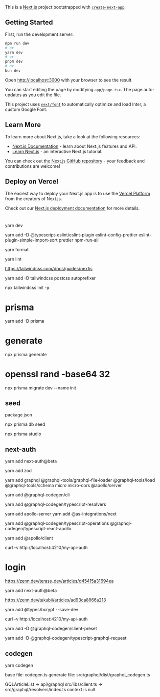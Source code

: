 This is a [Next.js](https://nextjs.org/) project bootstrapped with [`create-next-app`](https://github.com/vercel/next.js/tree/canary/packages/create-next-app).

## Getting Started

First, run the development server:

```bash
npm run dev
# or
yarn dev
# or
pnpm dev
# or
bun dev
```

Open [http://localhost:3000](http://localhost:3000) with your browser to see the result.

You can start editing the page by modifying `app/page.tsx`. The page auto-updates as you edit the file.

This project uses [`next/font`](https://nextjs.org/docs/basic-features/font-optimization) to automatically optimize and load Inter, a custom Google Font.

## Learn More

To learn more about Next.js, take a look at the following resources:

- [Next.js Documentation](https://nextjs.org/docs) - learn about Next.js features and API.
- [Learn Next.js](https://nextjs.org/learn) - an interactive Next.js tutorial.

You can check out [the Next.js GitHub repository](https://github.com/vercel/next.js/) - your feedback and contributions are welcome!

## Deploy on Vercel

The easiest way to deploy your Next.js app is to use the [Vercel Platform](https://vercel.com/new?utm_medium=default-template&filter=next.js&utm_source=create-next-app&utm_campaign=create-next-app-readme) from the creators of Next.js.

Check out our [Next.js deployment documentation](https://nextjs.org/docs/deployment) for more details.

#

yarn dev

yarn add -D @typescript-eslint/eslint-plugin eslint-config-prettier eslint-plugin-simple-import-sort prettier npm-run-all

yarn format

yarn lint

https://tailwindcss.com/docs/guides/nextjs

yarn add -D tailwindcss postcss autoprefixer

npx tailwindcss init -p

# prisma

yarn add -D prisma

# generate

npx prisma generate

# openssl rand -base64 32

npx prisma migrate dev --name init

## seed

package.json

npx prisma db seed

npx prisma studio

## next-auth

yarn add next-auth@beta

yarn add zod

yarn add graphql @graphql-tools/graphql-file-loader @graphql-tools/load @graphql-tools/schema micro micro-cors @apollo/server

yarn add @graphql-codegen/cli

yarn add @graphql-codegen/typescript-resolvers

yarn add apollo-server
yarn add @as-integrations/next

yarn add @graphql-codegen/typescript-operations @graphql-codegen/typescript-react-apollo

yarn add @apollo/client

curl -v http://localhost:4210/my-api-auth

# login

https://zenn.dev/terass_dev/articles/d45415a31694ea

yarn add next-auth@beta

https://zenn.dev/takubii/articles/ad93ca8966a213

yarn add @types/bcrypt --save-dev

curl -v http://localhost:4210/my-api-auth

yarn add -D @graphql-codegen/client-preset

yarn add -D @graphql-codegen/typescript-graphql-request

## codegen

yarn codegen

base file: codegen.ts
generate file: src/graphql/dist/graphql_codegen.ts

GQLArticleList
-> api/graphql src/libs/client.ts
-> src/graphql/resolvers/index.ts context is null
